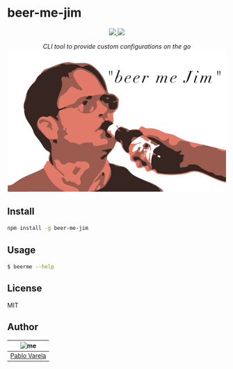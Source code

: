 # beer-me-jim

<p align="center">
  <a href="https://github.com/pablopunk/miny"><img src="https://img.shields.io/badge/made_with-miny-1eced8.svg" /> </a>
  <a href="https://www.npmjs.com/package/beer-me-jim"><img src="https://img.shields.io/npm/dt/beer-me-jim.svg" /></a>
</p>

<p align="center">
  <i>CLI tool to provide custom configurations on the go</i>
  <br>
  <img src="https://github.com/pablopunk/art/raw/master/beer-me-jim/beer-me-jim.png" alt="dwight and jim">
</p>

## Install

```bash
npm install -g beer-me-jim
```

## Usage

```bash
$ beerme --help
```

## License

MIT

## Author

| ![me](https://gravatar.com/avatar/fa50aeff0ddd6e63273a068b04353d9d?size=100) |
| ---------------------------------------------------------------------------- |
| [Pablo Varela](https://pablo.life)                                           |
